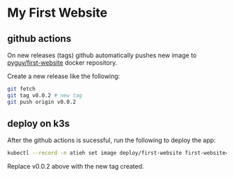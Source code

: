 # My First Website

## github actions
On new releases (tags) github automatically pushes new image to [pyguy/first-website](https://hub.docker.com/repository/docker/pyguy/first-website) docker repository.

Create a new release like the following:
```bash
git fetch
git tag v0.0.2 # new tag
git push origin v0.0.2
```

## deploy on k3s
After the github actions is sucessful, run the following to deploy the app:
```bash
kubectl --record -n atieh set image deploy/first-website first-website=pyguy/first-website:v0.0.2 # new tag
```
Replace v0.0.2 above with the new tag created.